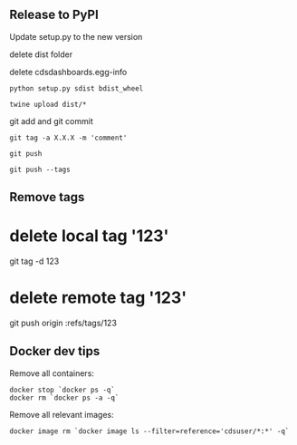 ## Release to PyPI

Update setup.py to the new version

delete dist folder

delete cdsdashboards.egg-info

`python setup.py sdist bdist_wheel`

`twine upload dist/*`

git add and git commit

`git tag -a X.X.X -m 'comment'`

`git push`

`git push --tags`


## Remove tags

# delete local tag '123'
git tag -d 123
# delete remote tag '123'
git push origin :refs/tags/123


## Docker dev tips

Remove all containers:
```
docker stop `docker ps -q`
docker rm `docker ps -a -q`
```


Remove all relevant images:
```
docker image rm `docker image ls --filter=reference='cdsuser/*:*' -q`
```
